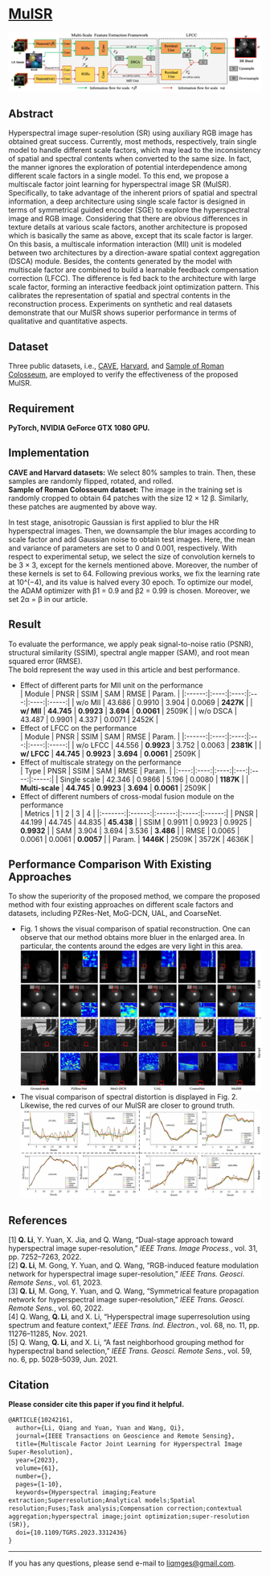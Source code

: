 # [MulSR](https://ieeexplore.ieee.org/document/10242161 "MulSR")  
![Image text](https://raw.githubusercontent.com/qianngli/Images/master/MulSR/architecture.png)

## Abstract  
Hyperspectral image super-resolution (SR) using auxiliary RGB image has obtained great success. Currently, most methods, respectively, train single model to handle different scale factors, which may lead to the inconsistency of spatial and spectral contents when converted to the same size. In fact, the manner ignores the exploration of potential interdependence among different scale factors in a single model. To this end, we propose a multiscale factor joint learning for hyperspectral image SR (MulSR). Specifically, to take advantage of the inherent priors of spatial and spectral information, a deep architecture using single scale factor is designed in terms of symmetrical guided encoder (SGE) to explore the hyperspectral image and RGB image. Considering that there are obvious differences in texture details at various scale factors, another architecture is proposed which is basically the same as above, except that its scale factor is larger. On this basis, a multiscale information interaction (MII) unit is modeled between two architectures by a direction-aware spatial context aggregation (DSCA) module. Besides, the contents generated by the model with multiscale factor are combined to build a learnable feedback compensation correction (LFCC). The difference is fed back to the architecture with large scale factor, forming an interactive feedback joint optimization pattern. This calibrates the representation of spatial and spectral contents in the reconstruction process. Experiments on synthetic and real datasets demonstrate that our MulSR shows superior performance in terms of qualitative and quantitative aspects.

## Dataset  
Three public datasets, i.e., [CAVE](https://www1.cs.columbia.edu/CAVE/databases/multispectral/ "CAVE"), [Harvard](https://dataverse.harvard.edu/ "Harvard"), and [Sample of Roman Colosseum](https://earth.esa.int/eogateway/missions/worldview-2 "Sample of Roman Colosseum"), are employed to verify the effectiveness of the proposed MulSR.

## Requirement  
**PyTorch, NVIDIA GeForce GTX 1080 GPU.**

## Implementation  
**CAVE and Harvard datasets:** We select 80% samples to train. Then, these samples are randomly flipped, rotated, and rolled.  
**Sample of Roman Colosseum dataset:** The image in the training set is randomly cropped to obtain 64 patches with the size 12 × 12 β. Similarly, these patches are augmented by above way.  
  
In test stage, anisotropic Gaussian is first applied to blur the HR hyperspectral images. Then, we downsample the blur images according to scale factor and add Gaussian noise to obtain test images. Here, the mean and variance of parameters are set to 0 and 0.001, respectively. With respect to experimental setup, we select the size of convolution kernels to be 3 × 3, except for the kernels mentioned above. Moreover, the number of these kernels is set to 64. Following previous works, we fix the learning rate at 10^(−4), and its value is halved every 30 epoch. To optimize our model, the ADAM optimizer with β1 = 0.9 and β2 = 0.99 is chosen. Moreover, we set 2α = β in our article.

## Result  
To evaluate the performance, we apply peak signal-to-noise ratio (PSNR), structural similarity (SSIM), spectral angle mapper (SAM), and root mean squared error (RMSE).  
The  bold represent the way used in this article and best performance.  
- Effect of different parts for MII unit on the performance  
  | Module | PNSR | SSIM | SAM | RMSE | Param. |
  |:------:|:----:|:----:|:---:|:----:|:-----:|
  | w/o MII | 43.686 | 0.9910 | 3.904 | 0.0069 | **2427K** |
  | **w/ MII** | **44.745** | **0.9923** | **3.694** | **0.0061** | 2509K |
  | w/o DSCA | 43.487 | 0.9901 | 4.337 | 0.0071 | 2452K |
- Effect of LFCC on the performance  
  | Module | PNSR | SSIM | SAM | RMSE | Param. |
  |:------:|:----:|:----:|:---:|:----:|:-----:|
  | w/o LFCC | 44.556 | **0.9923** | 3.752 | 0.0063 | **2381K** |
  | **w/ LFCC** | **44.745** | **0.9923** | **3.694** | **0.0061** | 2509K |
- Effect of multiscale strategy on the performance  
  | Type | PNSR | SSIM | SAM | RMSE | Param. |
  |:----:|:----:|:----:|:---:|:----:|:-----:|
  | Single scale | 42.346 | 0.9866 | 5.196 | 0.0080 | **1187K** |
  | **Multi-scale** | **44.745** | **0.9923** | **3.694** | **0.0061** | 2509K |
- Effect of different numbers of cross-modal fusion module on the performance  
  | Metrics | 1 | 2 | 3 | 4 |
  |:-------:|:------:|:------:|:-----:|:------:|
  | PNSR | 44.199 | 44.745 | 44.835 | **45.438** |
  | SSIM | 0.9911 | 0.9923 | 0.9925 | **0.9932** |
  | SAM | 3.904 | 3.694 | 3.536 | **3.486** |
  | RMSE | 0.0065 | 0.0061 | 0.0061 | **0.0057** |
  | Param. | **1446K** | 2509K | 3572K | 4636K |
  
## Performance Comparison With Existing Approaches
To show the superiority of the proposed method, we compare the proposed method with four existing approaches on different scale factors and datasets, including PZRes-Net, MoG-DCN, UAL, and CoarseNet.  

- Fig. 1 shows the visual comparison of spatial reconstruction. One can observe that our method obtains more bluer in the enlarged area. In particular, the contents around the edges are very light in this area.  
  ![Fig. 1](https://raw.githubusercontent.com/qianngli/Images/master/MulSR/Fig5.png)
- The visual comparison of spectral distortion is displayed in Fig. 2. Likewise, the red curves of our MulSR are closer to ground truth.  
  ![Fig. 2](https://raw.githubusercontent.com/qianngli/Images/master/MulSR/Fig6.png)

## References
[1] **Q. Li**, Y. Yuan, X. Jia, and Q. Wang, “Dual-stage approach toward hyperspectral image super-resolution,” *IEEE Trans. Image Process.*, vol. 31, pp. 7252–7263, 2022.  
[2] **Q. Li**, M. Gong, Y. Yuan, and Q. Wang, “RGB-induced feature modulation network for hyperspectral image super-resolution,” *IEEE Trans. Geosci. Remote Sens.*, vol. 61, 2023.  
[3] **Q. Li**, M. Gong, Y. Yuan, and Q. Wang, “Symmetrical feature propagation network for hyperspectral image super-resolution,” *IEEE Trans. Geosci. Remote Sens.*, vol. 60, 2022.  
[4] Q. Wang, **Q. Li**, and X. Li, “Hyperspectral image superresolution using spectrum and feature context,” *IEEE Trans. Ind. Electron.*, vol. 68, no. 11, pp. 11276–11285, Nov. 2021.  
[5] Q. Wang, **Q. Li**, and X. Li, “A fast neighborhood grouping method for hyperspectral band selection,” *IEEE Trans. Geosci. Remote Sens.*, vol. 59, no. 6, pp. 5028–5039, Jun. 2021.  

## Citation 
**Please consider cite this paper if you find it helpful.**

    @ARTICLE{10242161,
      author={Li, Qiang and Yuan, Yuan and Wang, Qi},
      journal={IEEE Transactions on Geoscience and Remote Sensing}, 
      title={Multiscale Factor Joint Learning for Hyperspectral Image Super-Resolution}, 
      year={2023},
      volume={61},
      number={},
      pages={1-10},
      keywords={Hyperspectral imaging;Feature extraction;Superresolution;Analytical models;Spatial resolution;Fuses;Task analysis;Compensation correction;contextual aggregation;hyperspectral image;joint optimization;super-resolution (SR)},
      doi={10.1109/TGRS.2023.3312436}
    }
  
--------
  
If you has any questions, please send e-mail to liqmges@gmail.com.
